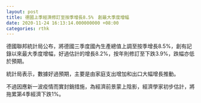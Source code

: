 ```yaml
---
layout: post
title: 德國上季經濟修訂至按季增長8.5%　創最大季度增幅
date: 2020-11-24 16:13:14.000000000 +08:00
categories: rthk
---
```


德國聯邦統計局公布，將德國三季度國內生產總值上調至按季增長8.5%，創有記錄以來最大季度增幅，好過估計的增長8.2%，按年則修訂至下跌3.9%，跌幅亦低於預期。

統計局表示，數據好過預期，主要是由家庭支出增加和出口大幅增長推動。

不過因應新一波疫情而實封銷措施，為經濟前景蒙上陰影，經濟學家初步估計，將拖累第4季經濟下跌1%。
